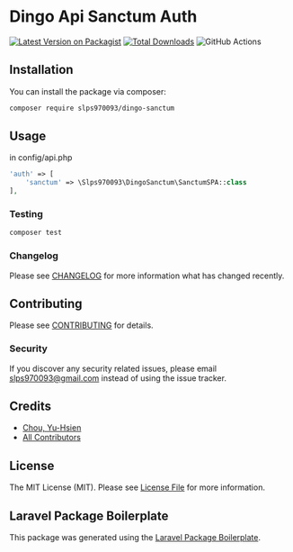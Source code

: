 # Dingo Api Sanctum Auth

[![Latest Version on Packagist](https://img.shields.io/packagist/v/slps970093/dingo-sanctum.svg?style=flat-square)](https://packagist.org/packages/slps970093/dingo-sanctum)
[![Total Downloads](https://img.shields.io/packagist/dt/slps970093/dingo-sanctum.svg?style=flat-square)](https://packagist.org/packages/slps970093/dingo-sanctum)
![GitHub Actions](https://github.com/slps970093/dingo-sanctum/actions/workflows/main.yml/badge.svg)


## Installation

You can install the package via composer:

```bash
composer require slps970093/dingo-sanctum
```

## Usage

in config/api.php

```php
'auth' => [ 
    'sanctum' => \Slps970093\DingoSanctum\SanctumSPA::class 
],
```

### Testing

```bash
composer test
```

### Changelog

Please see [CHANGELOG](CHANGELOG.md) for more information what has changed recently.

## Contributing

Please see [CONTRIBUTING](CONTRIBUTING.md) for details.

### Security

If you discover any security related issues, please email slps970093@gmail.com instead of using the issue tracker.

## Credits

-   [Chou, Yu-Hsien](https://github.com/slps970093)
-   [All Contributors](../../contributors)

## License

The MIT License (MIT). Please see [License File](LICENSE.md) for more information.

## Laravel Package Boilerplate

This package was generated using the [Laravel Package Boilerplate](https://laravelpackageboilerplate.com).
